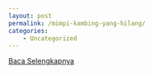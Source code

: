 ```yaml
---
layout: post
permalink: /mimpi-kambing-yang-hilang/
categories:
    - Uncategorized
---
```


[Baca Selengkapnya](/10)